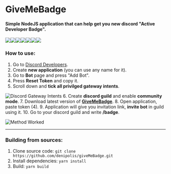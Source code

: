 # GiveMeBadge
#### Simple NodeJS application that can help get you new discord "Active Developer Badge".
![](https://img.shields.io/badge/Discord-5865F2?style=for-the-badge&logo=discord&logoColor=white)![](	https://img.shields.io/badge/Node.js-339933?style=for-the-badge&logo=nodedotjs&logoColor=white)![](https://img.shields.io/badge/prettier-1A2C34?style=for-the-badge&logo=prettier&logoColor=F7BA3E)![](https://img.shields.io/badge/Linux-FCC624?style=for-the-badge&logo=linux&logoColor=black)![](https://img.shields.io/badge/Windows-0078D6?style=for-the-badge&logo=windows&logoColor=white)![](https://img.shields.io/badge/mac%20os-000000?style=for-the-badge&logo=apple&logoColor=white)![](https://img.shields.io/badge/Yarn-2C8EBB?style=for-the-badge&logo=yarn&logoColor=white)

### How to use:
1. Go to [Discord Developers](https://discord.com/developers/applications "Discord Developers").
2. Create **new application** (you can use any name for it).
3. Go to **Bot** page and press "Add Bot".
4. Press **Reset Token** and copy it.
5. Scroll down and **tick all privilged gateway intents**.

![Discord Gateway Intents](https://imgur.com/71MROqg.png "Discord Gateway Intents")
6. Create **discord guild** and enable **community mode**.
7. Download latest version of [**GiveMeBadge**](https://github.com/denipolis/giveMeBadge/releases/ "**GiveMeBadge**").
8. Open application, paste token (4).
9. Application will give you invitation link, **invite bot** in guild using it.
10. Go to your discord guild and write **/badge**.

![Method Worked](https://imgur.com/ilti3Cq.png)

------------


### Building from sources:
1. Clone source code: `git clone https://github.com/denipolis/giveMeBadge.git`
2. Install dependencies: `yarn install`
3. Build: `yarn build`
